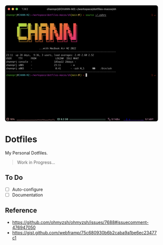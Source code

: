 <p align="center">
  <img src="https://github.com/channprj/dotfiles-macOS/raw/main/assets/img/terminal.png" alt="screenshot" width="600px">
</p>

# Dotfiles

My Personal Dotfiles.

> Work in Progress...

## To Do

- [ ] Auto-configure
- [ ] Documentation

## Reference

- https://github.com/ohmyzsh/ohmyzsh/issues/7688#issuecomment-476947050
- https://gist.github.com/webframp/75c680930b6b2caba9a1be6ec23477c1
